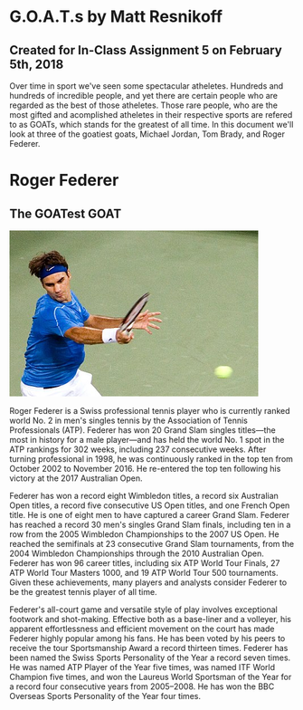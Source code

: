 G.O.A.T.s by Matt Resnikoff 
=======
## Created for In-Class Assignment 5 on February 5th, 2018

Over time in sport we've seen some spectacular atheletes. Hundreds and hundreds of incredible people, and yet there are certain people who are regarded as the best of those atheletes. Those rare people, who are the most gifted and acomplished atheletes in their respective sports are refered to as GOATs, which stands for the greatest of all time. In this document we'll look at three of the goatiest goats, Michael Jordan, Tom Brady, and Roger Federer.


Roger Federer
=======
## The GOATest GOAT

![Image](media/440px-Amazing_Roger_Federer.jpg)

Roger Federer is a Swiss professional tennis player who is currently ranked world No. 2 in men's singles tennis by the Association of Tennis Professionals (ATP). Federer has won 20 Grand Slam singles titles—the most in history for a male player—and has held the world No. 1 spot in the ATP rankings for 302 weeks, including 237 consecutive weeks. After turning professional in 1998, he was continuously ranked in the top ten from October 2002 to November 2016. He re-entered the top ten following his victory at the 2017 Australian Open.

Federer has won a record eight Wimbledon titles, a record six Australian Open titles, a record five consecutive US Open titles, and one French Open title. He is one of eight men to have captured a career Grand Slam. Federer has reached a record 30 men's singles Grand Slam finals, including ten in a row from the 2005 Wimbledon Championships to the 2007 US Open. He reached the semifinals at 23 consecutive Grand Slam tournaments, from the 2004 Wimbledon Championships through the 2010 Australian Open. Federer has won 96 career titles, including six ATP World Tour Finals, 27 ATP World Tour Masters 1000, and 19 ATP World Tour 500 tournaments. Given these achievements, many players and analysts consider Federer to be the greatest tennis player of all time.

Federer's all-court game and versatile style of play involves exceptional footwork and shot-making. Effective both as a base-liner and a volleyer, his apparent effortlessness and efficient movement on the court has made Federer highly popular among his fans. He has been voted by his peers to receive the tour Sportsmanship Award a record thirteen times. Federer has been named the Swiss Sports Personality of the Year a record seven times. He was named ATP Player of the Year five times, was named ITF World Champion five times, and won the Laureus World Sportsman of the Year for a record four consecutive years from 2005–2008. He has won the BBC Overseas Sports Personality of the Year four times.

